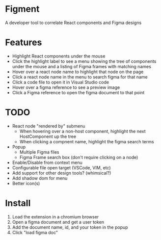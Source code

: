 # Figment

A developer tool to correlate React components and Figma designs


# Features
* Highlight React components under the mouse
* Click the highlight label to see a menu showing the tree of components under the mouse and a listing of Figma frames with matching names
* Hover over a react node name to highlight that node on the page
* Click a react node name in the menu to search figma for that name
* Click a code file to open it in Visual Studio code
* Hover over a figma reference to see a preview image 
* Click a Figma reference to open the figma document to that point

# TODO
* React node "rendered by" submenu
	* When hovering over a non-host component, highlight the next HostComponent up the tree
	* When clicking a compnent name, highlight the figma search terms
* Popup
	* Multiple Figma files
	* Figma Frame search box (don't require clicking on a node)
* Enable/Disable from context menu
* Configurable file open target (VSCode, VIM, etc)
* Add support for other design tools? (whimsical?)
* Add shadow dom for menu
* Better icon(s)

# Install
1) Load the extension in a chromium browser
1) Open a figma document and get a user token
1) Add the document name, id, and your token in the popup
1) Click "load figma doc"
